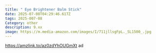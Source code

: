 ```yaml
---
title: " Eye Brightener Balm Stick"
date: 2025-07-08T04:29:46.617Z
tags: 2025-007-08
Category: other
description: 9.xx
image: https://m.media-amazon.com/images/I/711jllsgFpL._SL1500_.jpg
---
```

https://amzlink.to/az0zdYhOUGmXt ad